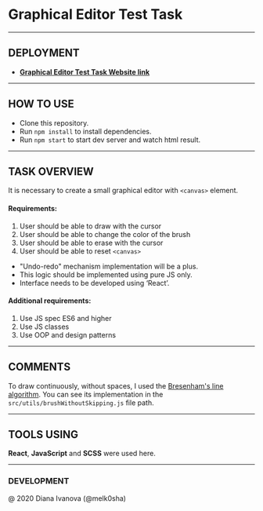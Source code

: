 # Graphical Editor Test Task

---

## DEPLOYMENT

- [**Graphical Editor Test Task Website link**](https://melk0sha-graphical-editor-test-task.netlify.app/ "Graphical Editor Test Task")

---

## HOW TO USE

- Clone this repository.
- Run `npm install` to install dependencies.
- Run `npm start` to start dev server and watch html result.

---

## TASK OVERVIEW

It is necessary to create a small graphical editor with `<canvas>` element.

#### Requirements:

1. User should be able to draw with the cursor
2. User should be able to change the color of the brush
3. User should be able to erase with the cursor
4. User should be able to reset `<canvas>`

- "Undo-redo" mechanism implementation will be a plus.
- This logic should be implemented using pure JS only.
- Interface needs to be developed using ‘React’.

#### Additional requirements:

1. Use JS spec ES6 and higher
2. Use JS classes
3. Use OOP and design patterns

---

## COMMENTS

To draw continuously, without spaces, I used the [Bresenham's line algorithm](https://en.wikipedia.org/wiki/Bresenham%27s_line_algorithm). You can see its implementation in the `src/utils/brushWithoutSkipping.js` file path.

---

## TOOLS USING

**React**, **JavaScript** and **SCSS** were used here.

---

### DEVELOPMENT

@ 2020 Diana Ivanova (@melk0sha)
